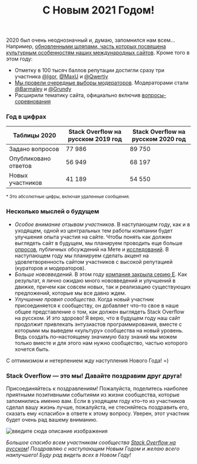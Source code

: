 ﻿---
title: "С Новым 2021 Годом!"
se.owner.user_id: 6
se.owner.display_name: "Nicolas Chabanovsky"
se.owner.link: "https://ru.meta.stackoverflow.com/users/6/nicolas-chabanovsky"
se.link: "https://ru.meta.stackoverflow.com/questions/11260/%d0%a1-%d0%9d%d0%be%d0%b2%d1%8b%d0%bc-2021-%d0%93%d0%be%d0%b4%d0%be%d0%bc"
se.question_id: 11260
se.post_type: question
---
<p>2020 был очень неоднозначный и, думаю, запомнился нам всем... Например, <a href="https://stackoverflow.blog/2020/12/15/hat-season-is-on-its-way-join-us-for-winter-bash-2020/">обновленными шляпами, часть которых посвящена культурным особенностям наших международных сайтов</a>.  Кроме того в этом году:</p>
<ul>
<li>Отметку в 100 тысяч баллов репутации достигли сразу три участника <a href="https://ru.meta.stackoverflow.com/q/10242/6">@Igor</a>, <a href="https://ru.meta.stackoverflow.com/q/11053/6">@MaxU</a> и <a href="https://ru.meta.stackoverflow.com/q/10924/6">@Qwertiy</a></li>
<li><a href="https://ru.meta.stackoverflow.com/q/10833/6">Мы провели очередные выборы модераторов</a>. Модераторами стали <a href="https://ru.stackoverflow.com/users/5648/barmaley">@Barmaley</a> и <a href="https://ru.stackoverflow.com/users/186999/grundy">@Grundy</a></li>
<li>Расширили тематику сайта, официально включив <a href="https://ru.stackoverflow.com/help/code-golf">вопросы-соревнования</a></li>
</ul>
<h3>Год в цифрах</h3>
<div class="s-table-container">
<table class="s-table">
<thead>
<tr>
<th>Таблицы 2020</th>
<th>Stack Overflow на русском 2019 год</th>
<th>Stack Overflow на русском 2020 год</th>
</tr>
</thead>
<tbody>
<tr>
<td>Задано вопросов</td>
<td>77 986</td>
<td>89 750</td>
</tr>
<tr>
<td>Опубликовано ответов</td>
<td>56 949</td>
<td>68 197</td>
</tr>
<tr>
<td>Новых участников</td>
<td>41 189</td>
<td>54 550</td>
</tr>
</tbody>
</table>
</div>
<p><sup>* Это абсолютные цифры, включая удаленные сообщения.</sup></p>
<h3>Несколько мыслей о будущем</h3>
<ul>
<li><em>Особое внимание отзывам участников</em>. В наступающем году, как и в уходящем, одной из центральных тем работы компании будет улучшения опыта участия на сайте. Чтобы понять как должен выглядеть сайт в будущем, мы планируем проводить еще больше <a href="https://stackoverflow.blog/survey/">опросов</a>, публичных обсуждений на Мете и <a href="https://stackoverflow.blog/2020/12/18/the-loop-a-community-health-indicator/">исследований</a>. В наступающем году мы планируем сделать акцент на удовлетворенность сайтом участников с высокой репутацией (кураторов и модераторов).</li>
<li><em>Больше нововведений.</em> В этом году <a href="https://stackoverflow.blog/2020/07/28/ceo-quarterly-blog-post-3-series-e-funding/">компания закрыла серию E</a>. Как результат, я лично ожидаю много нововведений и улучшений в движке, причем как совсем новых, так и реализацию существующих предложений, которые мы все давно ждем.</li>
<li><em>Улучшение правил сообщества</em>. Когда новый участник присоединяется к сообществу, он добавляет что–то свое в наше общее представление о том, как должен выглядеть Stack Overflow на русском. И это здорово! Я верю, что в будущем году наш сайт продолжит привлекать энтузиастов программирования, вместе с которыми мы выведем «культуру» сообщества на новый уровень. Ведь создать по–настоящему значимую базу знаний мы можем только вместе и для этого нам нужно сообщество, частью которого хочется быть.</li>
</ul>
<p>С оптимизмом и нетерпением жду наступления Нового Года! =)</p>
<h3>Stack Overflow — это мы! Давайте поздравим друг друга!</h3>
<p>Присоединяйтесь к поздравлениям! Пожалуйста, поделитесь наиболее приятными позитивными событиями из жизни сообщества, которые запомнились именно вам. Если в уходящем году кто–то из участников сделал вашу жизнь лучше, пожалуйста, не стесняйтесь поздравить его, сказать ему «спасибо» в ответе к этому вопросу. Уверен, этот участник будет очень рад вашему вниманию.</p>
<p><img src="https://i.stack.imgur.com/9IKWu.jpg" alt="введите сюда описание изображения" /></p>
<p><em>Большое спасибо всем участникам сообщества <a href="https://ru.stackoverflow.com/">Stack Overflow на русском</a>! Поздравляю с наступающим Новым Годом и желаю всего наилучшего! Буду рад видеть всех в Новом Году!</em></p>

